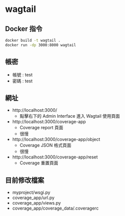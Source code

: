 # wagtail
## Docker 指令
```bash
docker build -t wagtail .
docker run -dp 3000:8000 wagtail
```
## 帳密
- 帳號 : test
- 密碼 : test
## 網址
- http://localhost:3000/
    - 點擊右下的 Admin Interface 進入 Wagtail 使用頁面
- http://localhost:3000/coverage-app
    - Coverage report 頁面
    - 很慢
- http://localhost:3000/coverage-app/object
    - Coverage JSON 格式頁面
    - 很慢
- http://localhost:3000/coverage-app/reset
    - Coverage 重置頁面
## 目前修改檔案
- myproject/wsgi.py
- coverage_app/url.py
- coverage_app/views.py
- coverage_app/coverage_data/.coveragerc
